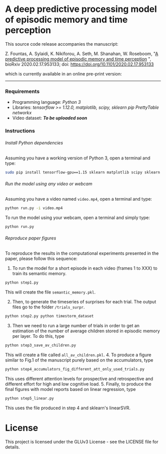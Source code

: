 # A deep predictive processing model of episodic memory and time perception

This source code release accompanies the manuscript:

Z. Fountas, A. Sylaidi, K. Nikiforou, A. Seth, M. Shanahan, W. Roseboom, "[A predictive processing model of episodic memory and time perception](https://www.biorxiv.org/content/10.1101/2020.02.17.953133v1 "In bioRxiv")
", bioRxiv 2020.02.17.953133; doi: https://doi.org/10.1101/2020.02.17.953133

which is currently available in an online pre-print version:

---

### Requirements

* Programming language: *Python 3*
* Libraries: *tensorflow >= 1.12.0, matplotlib, scipy, sklearn pip PrettyTable networkx*
* Video dataset: ***To be uploaded soon***

### Instructions

###### Install Python dependencies
Assuming you have a working version of Python 3, open a terminal and type:
```bash
sudo pip install tensorflow-gpu==1.15 sklearn matplotlib scipy sklearn PrettyTable networkx
```

###### Run the model using any video or webcam
Assuming you have a video named ```video.mp4```, open a terminal and type:
```bash
python run.py -i video.mp4
```
To run the model using your webcam, open a terminal and simply type:
```bash
python run.py
```

###### Reproduce paper figures
To reproduce the results in the computational experiments presented in the paper, please follow this sequence:

1. To run the model for a short episode in each video (frames 1 to XXX) to train its semantic memory.
```bash
python step1.py
```
This will create the file ```semantic_memory.pkl```.

2. Then, to generate the timeseries of surprises for each trial. The output files go to the folder ```/trials_surpr```.
```bash
python step2.py python timestorm_dataset
```
3. Then we need to run a large number of trials in order to get an estimation of the number of average children stored in episodic memory per layer. To do this, type
```bash
python step3_save_av_children.py
```
This will create a file called ```all_av_children.pkl```.
4. To produce a figure similar to Fig.1 of the manuscript purely based on the accumulators, type
```bash
python step4_accumulators_fig_different_att_only_used_trials.py
```
This uses different attention levels for prospective and retrospective and different effort for high and low cognitive load.
5. Finally, to produce the final figures with model reports based on linear regression, type
```bash
python step5_linear.py
```
This uses the file produced in step 4 and sklearn's linearSVR.

# License
This project is licensed under the GLUv3 License - see the LICENSE file for details.
